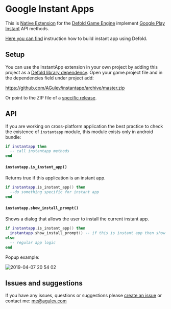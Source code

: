 # Google Instant Apps

This is [Native Extension](https://www.defold.com/manuals/extensions/) for the [Defold Game Engine](https://www.defold.com) implement [Google Play Instant](https://developer.android.com/topic/google-play-instant/overview) API methods.

[Here you can find](https://forum.defold.com/t/instruction-android-instant-app-creation/48471?u=agulev) instruction how to build instant app using Defold.

## Setup

You can use the InstantApp extension in your own project by adding this project as a [Defold library dependency](https://www.defold.com/manuals/libraries/). Open your game.project file and in the dependencies field under project add:

https://github.com/AGulev/instantapp/archive/master.zip

Or point to the ZIP file of a [specific release](https://github.com/AGulev/instantapp/releases).

## API

If you are working on cross-platform application the best practice to check the existence of `instantapp` module, this module exists only in android bundle:
```lua
if instantapp then
  -- call instantapp methods
end
```

#### `instantapp.is_instant_app()`
Returns true if this application is an instant app.
```lua
if instantapp.is_instant_app() then
  --do something specific for instant app
end
```

#### `instantapp.show_install_prompt()`
Shows a dialog that allows the user to install the current instant app.

```lua
if instantapp.is_instant_app() then
  instantapp.show_install_prompt() -- if this is instant app then show install prompt
else
  -- regular app logic
end
```
Popup example:

![2019-04-07 20 54 02](https://user-images.githubusercontent.com/2209596/55688836-b2f9a500-597d-11e9-8618-c675415983f5.jpg)


## Issues and suggestions

If you have any issues, questions or suggestions please [create an issue](https://github.com/AGulev/instantapp/issues) or contact me: me@agulev.com
